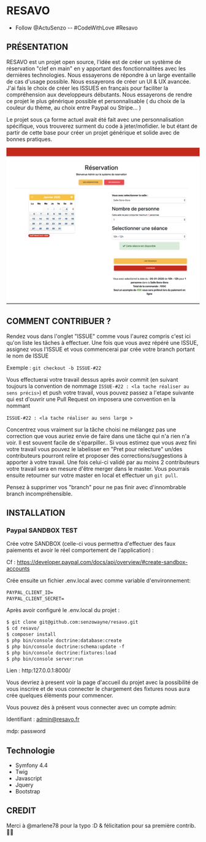 # RESAVO
- Follow @ActuSenzo -- #CodeWithLove #Resavo 

## PRÉSENTATION

RESAVO est un projet open source, l'idée est de créer un système de réservation "clef en main" en y apportant des fonctionnalitées avec les dernières technologies. Nous essayerons de répondre à un large eventaille de cas d'usage possible. Nous essayerons de créer un UI & UX avancée. J'ai fais le choix de créer les ISSUES en français pour faciliter la compréhension aux developpeurs débutants. Nous essayerons de rendre ce projet le plus générique possible et personnalisable ( du choix de la couleur du thème, au choix entre Paypal ou Stripe... )


Le projet sous ça forme actuel avait été fait avec une personnalisation spécifique, vous trouverez surment du code à jeter/mofidier.
le but étant de partir de cette base pour créer un projet générique et solide avec de bonnes pratiques.

![Screenshot](screenshots/resa.png)

## COMMENT CONTRIBUER ?

Rendez vous dans l'onglet "ISSUE" comme vous l'aurez compris c'est ici qu'on liste les tâches à effectuer.
Une fois que vous avez répéré une ISSUE, assignez vous l'ISSUE et vous commencerai par crée votre branch portant le nom de ISSUE

Exemple : ``git checkout -b ISSUE-#22``

Vous effectuerai votre travail dessus après avoir commit (en suivant toujours la convention de nommage ```ISSUE-#22 : <la tache réaliser au sens précis>```) et push votre travail, vous pouvez passez a l'etape suivante
qui est d'ouvrir une Pull Request on imposera une convention en la nommant 

```ISSUE-#22 : <la tache réaliser au sens large >```

Concentrez vous vraiment sur la tâche choisi ne mélangez pas une correction que vous auriez envie de faire dans une tâche qui n'a rien n'a voir.
Il est souvent facile de s'éparpiller..
Si vous estimez que vous avez fini votre travail vous pouvez le labelisser en "Pret pour relecture"
un/des contributeurs pourront relire et proposer des corrections/suggestions à apporter à votre travail.
Une fois celui-ci validé par au moins 2 contributeurs votre travail sera en mesure d'être merger dans le master.
Vous pourrais ensuite retourner sur votre master en local et effectuer un ```git pull```.

Pensez à supprimer vos "branch" pour ne pas finir avec d'innombrable branch incompréhensible.

## INSTALLATION

### Paypal SANDBOX TEST

Crée votre SANDBOX (celle-ci vous permettra d'effectuer des faux paiements et avoir le réel comportement de l'application) :

Cf : https://developer.paypal.com/docs/api/overview/#create-sandbox-accounts

Crée ensuite un fichier .env.local avec comme variable d'environnement:

```
PAYPAL_CLIENT_ID=
PAYPAL_CLIENT_SECRET=
```

Après avoir configuré le .env.local du projet :

```
$ git clone git@github.com:senzowayne/resavo.git
$ cd resavo/
$ composer install
$ php bin/console doctrine:database:create
$ php bin/console doctrine:schema:update -f
$ php bin/console doctrine:fixtures:load
$ php bin/console server:run
```
Lien : http:127.0.0.1:8000/

Vous devriez à present voir la page d'accueil du projet avec la possibilité de vous inscrire et de vous connecter
le chargement des fixtures nous aura crée quelques élèments pour commencer.

Vous pouvez dès à présent vous connecter avec un compte admin:


Identifiant : admin@resavo.fr

mdp: password

## Technologie

* Symfony 4.4
* Twig
* Javascript
* Jquery
* Bootstrap

## CREDIT
Merci à @marlene78 pour la typo :D & félicitation pour sa première contrib. 👏👏

